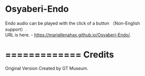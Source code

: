 # Osyaberi-Endo
Endo audio can be played with the click of a button （Non-English support）.        
URL is here. - https://mariallenahax.github.io/Osyaberi-Endo/.       

============= 
Credits 
============= 


Original Version Created by GT Museum.

